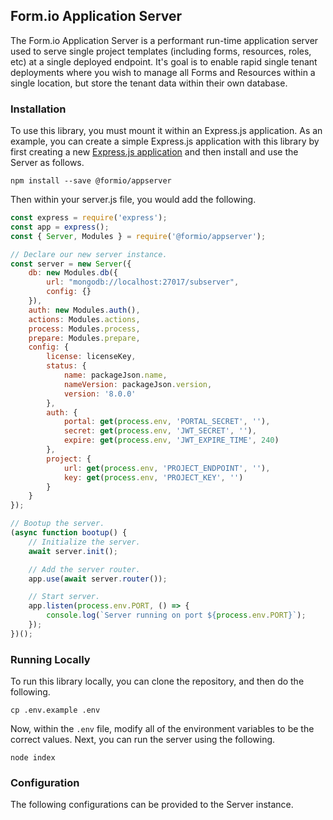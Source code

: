 ## Form.io Application Server
The Form.io Application Server is a performant run-time application server used to serve single project templates (including forms, resources, roles, etc) at a single deployed endpoint. It's goal is to enable rapid single tenant deployments where you wish to manage all Forms and Resources within a single location, but store the tenant data within their own database.

### Installation
To use this library, you must mount it within an Express.js application. As an example, you can create a simple Express.js application with this library by first creating a new [Express.js application](https://expressjs.com/en/starter/installing.html) and then install and use the Server as follows.

```
npm install --save @formio/appserver
```

Then within your server.js file, you would add the following.

```js
const express = require('express');
const app = express();
const { Server, Modules } = require('@formio/appserver');

// Declare our new server instance.
const server = new Server({
    db: new Modules.db({
        url: "mongodb://localhost:27017/subserver",
        config: {}
    }),
    auth: new Modules.auth(),
    actions: Modules.actions,
    process: Modules.process,
    prepare: Modules.prepare,
    config: {
        license: licenseKey,
        status: {
            name: packageJson.name,
            nameVersion: packageJson.version,
            version: '8.0.0'
        },
        auth: {
            portal: get(process.env, 'PORTAL_SECRET', ''),
            secret: get(process.env, 'JWT_SECRET', ''),
            expire: get(process.env, 'JWT_EXPIRE_TIME', 240)
        },
        project: {
            url: get(process.env, 'PROJECT_ENDPOINT', ''),
            key: get(process.env, 'PROJECT_KEY', '')
        }
    }
});

// Bootup the server.
(async function bootup() {
    // Initialize the server.
    await server.init();

    // Add the server router.
    app.use(await server.router());

    // Start server.
    app.listen(process.env.PORT, () => {
        console.log(`Server running on port ${process.env.PORT}`);
    });
})();
```

### Running Locally
To run this library locally, you can clone the repository, and then do the following.

```
cp .env.example .env
```

Now, within the ```.env``` file, modify all of the environment variables to be the correct values. Next, you can run the server using the following.

```
node index
```

### Configuration
The following configurations can be provided to the Server instance.
